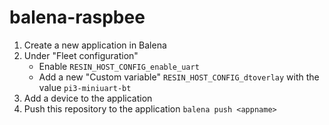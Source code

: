# balena-raspbee

1. Create a new application in Balena
2. Under "Fleet configuration"
   - Enable `RESIN_HOST_CONFIG_enable_uart`
   - Add a new "Custom variable" `RESIN_HOST_CONFIG_dtoverlay` with the value `pi3-miniuart-bt`
3. Add a device to the application
4. Push this repository to the application `balena push <appname>`
